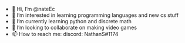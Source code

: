 - 👋 Hi, I’m @nateEc
- 👀 I’m interested in learning programming languages and new cs stuff
- 🌱 I’m currently learning python and discrete math
- 💞️ I’m looking to collaborate on making video games
- 📫 How to reach me: discord: NathanS#1174

<!---
nateEc/nateEc is a ✨ special ✨ repository because its `README.md` (this file) appears on your GitHub profile.
You can click the Preview link to take a look at your changes.
--->
